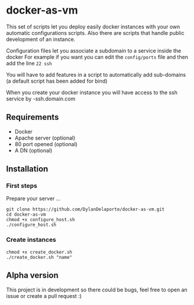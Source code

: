 # docker-as-vm

This set of scripts let you deploy easily docker instances with your own automatic configurations scripts. Also there are scripts that handle public development of an instance.

Configuration files let you associate a subdomain to a service inside the docker
For example if you want you can edit the `config/ports` file and then add the line `22 ssh`

You will have to add features in a script to automatically add sub-domains (a default script has been added for bind)

When you create your docker instance you will have access to the ssh service by <name-of-the-instance>-ssh.domain.com

## Requirements

- Docker
- Apache server (optional)
- 80 port opened (optional)
- A DN (optional)

## Installation
### First steps
Prepare your server ...
~~~~
git clone https://github.com/DylanDelaporte/docker-as-vm.git
cd docker-as-vm
chmod +x configure_host.sh
./configure_host.sh
~~~~

### Create instances
~~~~
chmod +x create_docker.sh
./create_docker.sh "name"
~~~~

## Alpha version

This project is in development so there could be bugs, feel free to open an issue or create a pull request :)


